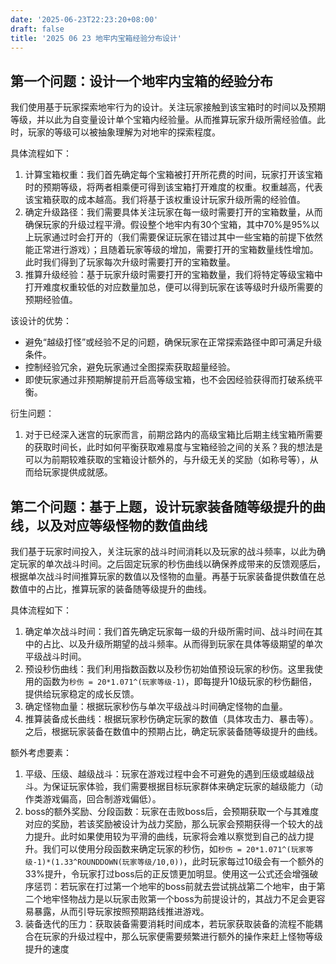 ```yaml
---
date: '2025-06-23T22:23:20+08:00'
draft: false
title: '2025 06 23 地牢内宝箱经验分布设计'
---
```


## 第一个问题：设计一个地牢内宝箱的经验分布

我们使用基于玩家探索地牢行为的设计。关注玩家接触到该宝箱时的时间以及预期等级，并以此为自变量设计单个宝箱内经验量。从而推算玩家升级所需经验值。此时，玩家的等级可以被抽象理解为对地牢的探索程度。

具体流程如下：
1. 计算宝箱权重：我们首先确定每个宝箱被打开所花费的时间，玩家打开该宝箱时的预期等级，将两者相乘便可得到该宝箱打开难度的权重。权重越高，代表该宝箱获取的成本越高。我们将基于该权重设计玩家升级所需的经验值。
2. 确定升级路径：我们需要具体关注玩家在每一级时需要打开的宝箱数量，从而确保玩家的升级过程平滑。假设整个地牢内有30个宝箱，其中70%是95%以上玩家通过时会打开的（我们需要保证玩家在错过其中一些宝箱的前提下依然能正常进行游戏）；且随着玩家等级的增加，需要打开的宝箱数量线性增加。此时我们得到了玩家每次升级时需要打开的宝箱数量。
3. 推算升级经验：基于玩家升级时需要打开的宝箱数量，我们将特定等级宝箱中打开难度权重较低的对应数量加总，便可以得到玩家在该等级时升级所需要的预期经验值。

该设计的优势：
- 避免“越级打怪”或经验不足的问题，确保玩家在正常探索路径中即可满足升级条件。
- 控制经验冗余，避免玩家通过全图探索获取超量经验。
- 即使玩家通过非预期解提前开启高等级宝箱，也不会因经验获得而打破系统平衡。

衍生问题：
1. 对于已经深入迷宫的玩家而言，前期岔路内的高级宝箱比后期主线宝箱所需要的获取时间长，此时如何平衡获取难易度与宝箱经验之间的关系？我的想法是可以为前期较难获取的宝箱设计额外的，与升级无关的奖励（如称号等），从而给玩家提供成就感。

## 第二个问题：基于上题，设计玩家装备随等级提升的曲线，以及对应等级怪物的数值曲线

我们基于玩家时间投入，关注玩家的战斗时间消耗以及玩家的战斗频率，以此为确定玩家的单次战斗时间。之后固定玩家的秒伤曲线以确保养成带来的反馈观感后，根据单次战斗时间推算玩家的数值以及怪物的血量。再基于玩家装备提供数值在总数值中的占比，推算玩家的装备随等级提升的曲线。

具体流程如下：
1. 确定单次战斗时间：我们首先确定玩家每一级的升级所需时间、战斗时间在其中的占比、以及升级所期望的战斗频率。从而得到玩家在具体等级期望的单次平级战斗时间。
2. 预设秒伤曲线：我们利用指数函数以及秒伤初始值预设玩家的秒伤。这里我使用的函数为`秒伤 = 20*1.071^(玩家等级-1)`，即每提升10级玩家的秒伤翻倍，提供给玩家稳定的成长反馈。
3. 确定怪物血量：根据玩家秒伤与单次平级战斗时间确定怪物的血量。
4. 推算装备成长曲线：根据玩家秒伤确定玩家的数值（具体攻击力、暴击等）。之后，根据玩家装备在数值中的预期占比，确定玩家装备随等级提升的曲线。

额外考虑要素：
1. 平级、压级、越级战斗：玩家在游戏过程中会不可避免的遇到压级或越级战斗。为保证玩家体验，我们需要根据目标玩家群体来确定玩家的越级能力（动作类游戏偏高，回合制游戏偏低）。
2. boss的额外奖励、分段函数：玩家在击败boss后，会预期获取一个与其难度对应的奖励，若该奖励被设计为战力奖励，那么玩家会预期获得一个较大的战力提升。此时如果使用较为平滑的曲线，玩家将会难以察觉到自己的战力提升。我们可以使用分段函数来确定玩家的秒伤，如`秒伤 = 20*1.071^(玩家等级-1)*(1.33^ROUNDDOWN(玩家等级/10,0))`，此时玩家每过10级会有一个额外的33%提升，令玩家打过boss后的正反馈更加明显。使用这一公式还会增强破序惩罚：若玩家在打过第一个地牢的boss前就去尝试挑战第二个地牢，由于第二个地牢怪物战力是以玩家击败第一个boss为前提设计的，其战力不足会更容易暴露，从而引导玩家按照预期路线推进游戏。
3. 装备迭代的压力：获取装备需要消耗时间成本，若玩家获取装备的流程不能耦合在玩家的升级过程中，那么玩家便需要频繁进行额外的操作来赶上怪物等级提升的速度